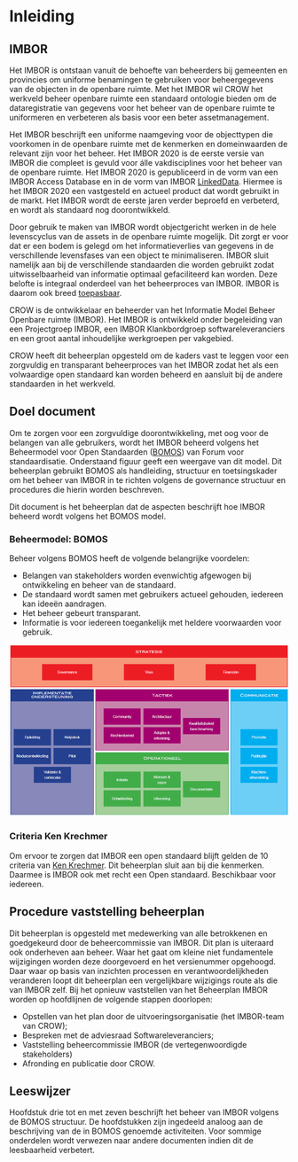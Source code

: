 # Inleiding

<aside class="note" title="Ik weet niet waar ik dit in het document  hoofdstuk 1 moet aanpasen aanpassen. Maar wat willen we hier mee zeggen eigenlijk? De tekst hierboven is voor mij ook niet aan te passen.">
</aside>

## IMBOR
Het IMBOR is ontstaan vanuit de behoefte van beheerders bij gemeenten en provincies om uniforme benamingen te gebruiken voor beheergegevens van de objecten in de openbare ruimte. Met het IMBOR wil CROW het werkveld beheer openbare ruimte een standaard ontologie bieden om de dataregistratie van gegevens voor het beheer van de openbare ruimte te uniformeren en verbeteren als basis voor een beter assetmanagement. 

Het IMBOR beschrijft een uniforme naamgeving voor de objecttypen die voorkomen in de openbare ruimte met de kenmerken en domeinwaarden de relevant zijn voor het beheer. Het IMBOR 2020 is de eerste versie van IMBOR die compleet is gevuld voor álle vakdisciplines voor het beheer van de openbare ruimte. Het IMBOR 2020 is gepubliceerd in de vorm van een IMBOR Access Database en in de vorm van IMBOR [LinkedData](https://www.crow.nl/thema-s/management-openbare-ruimte/imbor/imbor-linkeddata). Hiermee is het IMBOR 2020 een vastgesteld en actueel product dat wordt gebruikt in de markt. Het IMBOR wordt de eerste jaren verder beproefd en verbeterd, en wordt als standaard nog doorontwikkeld. 

Door gebruik te maken van IMBOR wordt objectgericht werken in de hele levenscyclus van de assets in de openbare ruimte mogelijk. Dit zorgt er voor dat er een bodem is gelegd om het informatieverlies van gegevens in de verschillende levensfases van een object te minimaliseren. IMBOR sluit namelijk aan bij de verschillende standaarden die worden gebruikt zodat uitwisselbaarheid van informatie optimaal gefaciliteerd kan worden. Deze belofte is integraal onderdeel van het beheerproces van IMBOR. IMBOR is daarom ook breed [toepasbaar](https://www.crow.nl/thema-s/management-openbare-ruimte/imbor/toepassing-imbor). 

CROW is de ontwikkelaar en beheerder van het Informatie Model Beheer Openbare ruimte (IMBOR). Het IMBOR is ontwikkeld onder begeleiding van een Projectgroep IMBOR, een IMBOR Klankbordgroep softwareleveranciers en een groot aantal inhoudelijke werkgroepen per vakgebied. 

CROW heeft dit beheerplan opgesteld om de kaders vast te leggen voor een zorgvuldig en transparant beheerproces van het IMBOR zodat het als een volwaardige open standaard kan worden beheerd en aansluit bij de andere standaarden in het werkveld.

## Doel document
Om te zorgen voor een zorgvuldige doorontwikkeling, met oog voor de belangen van alle gebruikers, wordt het IMBOR beheerd volgens het Beheermodel voor Open Standaarden ([BOMOS](https://gitdocumentatie.logius.nl/publicatie/bomos/fundament/)) van Forum voor standaardisatie. Onderstaand figuur geeft een weergave van dit model. Dit beheerplan gebruikt BOMOS als handleiding, structuur en toetsingskader om het beheer van IMBOR in te richten volgens de governance structuur en procedures die hierin worden beschreven. 

Dit document is het beheerplan dat de aspecten beschrijft hoe IMBOR beheerd wordt volgens het BOMOS model.

### Beheermodel: BOMOS
Beheer volgens BOMOS heeft de volgende belangrijke voordelen:
*	Belangen van stakeholders worden evenwichtig afgewogen bij ontwikkeling en beheer van de standaard.
*	De standaard wordt samen met gebruikers actueel gehouden, iedereen kan ideeën aandragen.
*	Het beheer gebeurt transparant.
*	Informatie is voor iedereen toegankelijk met heldere voorwaarden voor gebruik.

![Activiteitendiagram van BOMOS van Forum voor standaardisatie](./media/BOMOS.png "Activiteitendiagram van Beheermodel voor Open Standaarden van Forum voor standaardisatie")

<aside class="note" title="Hoe kan ik de afbeelding schalen?">
</aside>

### Criteria Ken Krechmer
Om ervoor te zorgen dat IMBOR een open standaard blijft gelden de 10 criteria van [Ken Krechmer](https://www.csrstds.com/OpnStdsCallforAction.pdf). Dit beheerplan sluit aan bij die kenmerken. Daarmee is IMBOR ook met recht een Open standaard. Beschikbaar voor iedereen.

## Procedure vaststelling beheerplan
Dit beheerplan is opgesteld met medewerking van alle betrokkenen en goedgekeurd door de beheercommissie van IMBOR. Dit plan is uiteraard ook onderheven aan beheer. Waar het gaat om kleine niet fundamentele wijzigingen worden deze doorgevoerd en het versienummer opgehoogd. Daar waar op basis van inzichten processen en verantwoordelijkheden veranderen loopt dit beheerplan een vergelijkbare wijzigings route als die van IMBOR zelf. Bij het opnieuw vaststellen van het Beheerplan IMBOR worden op hoofdlijnen de volgende stappen doorlopen:
* Opstellen van het plan door de uitvoeringsorganisatie (het IMBOR-team van CROW);
* Bespreken met de adviesraad Softwareleveranciers;
* Vaststelling beheercommissie IMBOR (de vertegenwoordigde stakeholders) 
* Afronding en publicatie door CROW.

## Leeswijzer
Hoofdstuk drie tot en met zeven beschrijft het beheer van IMBOR volgens de BOMOS structuur. De hoofdstukken zijn ingedeeld analoog aan de beschrijving van de in BOMOS genoemde activiteiten. Voor sommige onderdelen wordt verwezen naar andere documenten indien dit de leesbaarheid verbetert. 
